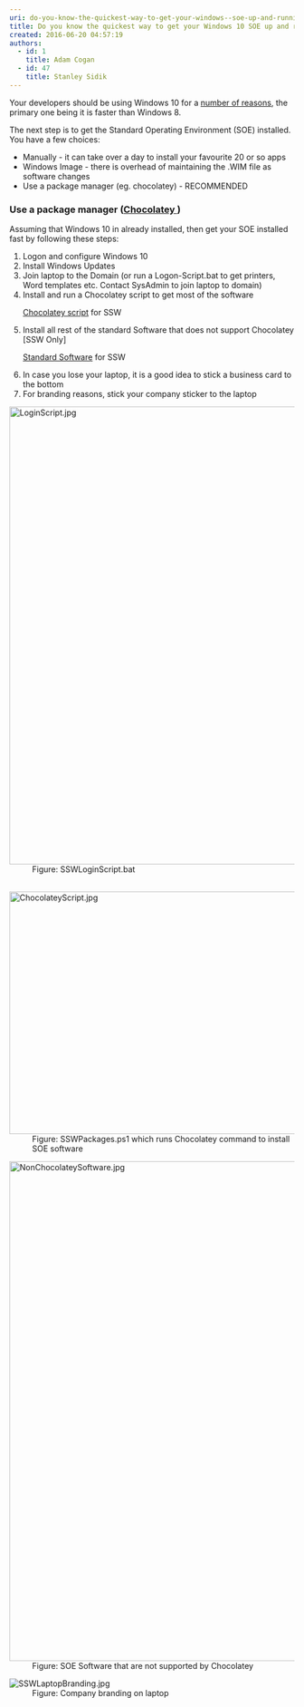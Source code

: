 ```yaml
---
uri: do-you-know-the-quickest-way-to-get-your-windows--soe-up-and-running
title: Do you know the quickest way to get your Windows 10 SOE up and running?
created: 2016-06-20 04:57:19
authors:
  - id: 1
    title: Adam Cogan
  - id: 47
    title: Stanley Sidik
---
```





<span class='intro'> Your developers should be using Windows 10 for a <a href="http&#58;//au.pcmag.com/windows-10-preview-release-date-news-features/35511/feature/10-reasons-to-upgrade-to-windows-10"> number of reasons</a>, the primary one being it is faster than Windows 8.<div>The next step is to get the Standard Operating Environment (SOE) installed. You have a few choices&#58;<div><ul><li>Manually - it can take over a day to install your favourite 20 or so apps</li><li>Windows Image - there is overhead of maintaining the .WIM file as software changes</li><li>Use a package manager (eg. chocolatey) - RECOMMENDED</li></ul></div></div> </span>

<h3 class="ssw15-rteElement-H3">Use a package manager (<a href="/_layouts/15/FIXUPREDIRECT.ASPX?WebId=3dfc0e07-e23a-4cbb-aac2-e778b71166a2&amp;TermSetId=07da3ddf-0924-4cd2-a6d4-a4809ae20160&amp;TermId=c4c72062-a59d-44fc-8101-8ee008f3ca05">Chocolatey </a>)&#160; <br></h3><p class="ssw15-rteElement-P">Assuming that Windows 10 in already installed, then get your SOE installed fast by following these steps&#58;</p><ol style="list-style-type&#58;decimal;"><li>Logon and configure Windows 10<br></li><li>Install Windows Updates</li><li>Join&#160;laptop to&#160;the Domain (or run a Logon-Script.bat to get printers, Word templates etc. Contact SysAdmin to join laptop to domain)<br></li><li>Install and run&#160;a Chocolatey script&#160;to get most of the software<br><p class="ssw15-rteElement-SSW-Only"><a href="file&#58;///fileserver/SetupFiles/SetupNotMS/ChocolateySSWPackages">Chocolatey script</a>&#160;for SSW<br></p></li><li>Install all rest of the&#160;standard Software&#160;that does not&#160;support Chocolatey [SSW Only] &#160;<p class="ssw15-rteElement-SSW-Only"><a href="https&#58;//intranet.ssw.com.au/SysAdmin/Lists/WinImageInstalledSoftware/AllItems.aspx">Standard Software</a> for SSW​<br></p></li><li>In case you lose your laptop, it is a good idea to stick a business card to the bottom</li><li>For branding reasons, stick your company sticker to the laptop <br></li></ol><dl class="image"><dt> <img alt="LoginScript.jpg" src="/SiteAssets/do-you-know-the-quickest-way-to-get-your-windows-10-soe-up-and-running/LoginScript.jpg" style="width&#58;808px;" /></dt> <dd>Figure&#58; SSWLoginScript.bat <br><br></dd></dl><dl class="image"><dt> <img alt="ChocolateyScript.jpg" src="/SiteAssets/do-you-know-the-quickest-way-to-get-your-windows-10-soe-up-and-running/ChocolateyScript.jpg" style="width&#58;808px;height&#58;428px;" /> </dt><dd>Figure&#58; SSWPackages.ps1 which runs Chocolatey command to install SOE&#160;software</dd></dl><dl class="image"><dt> <img alt="NonChocolateySoftware.jpg" src="/SiteAssets/do-you-know-the-quickest-way-to-get-your-windows-10-soe-up-and-running/NonChocolateyApp.jpg" style="width&#58;882px;" /> </dt><dd>Figure&#58; SOE Software that are not supported by&#160;Chocolatey</dd></dl><dl class="image"><dt> <img alt="SSWLaptopBranding.jpg" src="/SiteAssets/do-you-know-the-quickest-way-to-get-your-windows-10-soe-up-and-running/SSWLaptopBranding.jpg" /> </dt><dd>Figure&#58; Company&#160;branding on&#160;laptop</dd> </dl>


